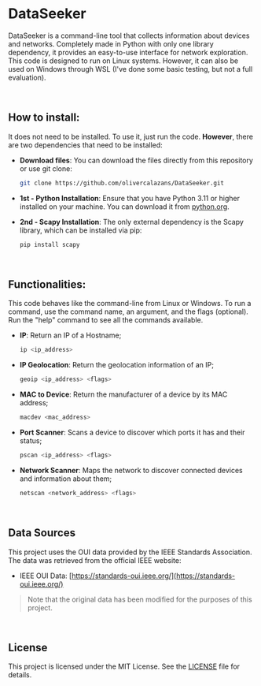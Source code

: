 # DataSeeker
DataSeeker is a command-line tool that collects information about devices and networks. Completely made in Python with only one library dependency, it provides an easy-to-use interface for network exploration. This code is designed to run on Linux systems. However, it can also be used on Windows through WSL (I've done some basic testing, but not a full evaluation).

<br>

## How to install: 
It does not need to be installed. To use it, just run the code. **However**, there are two dependencies that need to be installed:
  - **Download files**: You can download the files directly from this repository or use git clone:
    ```bash
    git clone https://github.com/olivercalazans/DataSeeker.git
    ```
  - **1st - Python Installation**: Ensure that you have Python 3.11 or higher installed on your machine. You can download it from [python.org](https://www.python.org/downloads/).
    
  - **2nd - Scapy Installation**: The only external dependency is the Scapy library, which can be installed via pip:
    ```bash
    pip install scapy
    ```
  
<br>

## Functionalities:
This code behaves like the command-line from Linux or Windows. To run a command, use the command name, an argument, and the flags (optional). Run the "help" command to see all the commands available.
- **IP**: Return an IP of a Hostname;
    ```bash
    ip <ip_address>
    ```
- **IP Geolocation**: Return the geolocation information of an IP;
    ```bash
    geoip <ip_address> <flags>
    ```
- **MAC to Device**: Return the manufacturer of a device by its MAC address;
    ```bash
    macdev <mac_address>
    ```
- **Port Scanner**: Scans a device to discover which ports it has and their status;
    ```bash
    pscan <ip_address> <flags>
    ```
- **Network Scanner**: Maps the network to discover connected devices and information about them;
    ```bash
    netscan <network_address> <flags>
    ```
<br>

## Data Sources
This project uses the OUI data provided by the IEEE Standards Association. The data was retrieved from the official IEEE website:
- IEEE OUI Data: [https://standards-oui.ieee.org/](https://standards-oui.ieee.org/)
> Note that the original data has been modified for the purposes of this project.

<br>

## License
This project is licensed under the MIT License. See the [LICENSE](LICENSE) file for details.


